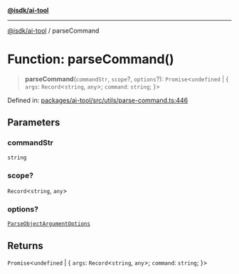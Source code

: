 [**@isdk/ai-tool**](../README.md)

***

[@isdk/ai-tool](../globals.md) / parseCommand

# Function: parseCommand()

> **parseCommand**(`commandStr`, `scope`?, `options`?): `Promise`\<`undefined` \| \{ `args`: `Record`\<`string`, `any`\>; `command`: `string`; \}\>

Defined in: [packages/ai-tool/src/utils/parse-command.ts:446](https://github.com/isdk/ai-tool.js/blob/077730e62e6c723611b64a587e36b69766741af4/src/utils/parse-command.ts#L446)

## Parameters

### commandStr

`string`

### scope?

`Record`\<`string`, `any`\>

### options?

[`ParseObjectArgumentOptions`](../interfaces/ParseObjectArgumentOptions.md)

## Returns

`Promise`\<`undefined` \| \{ `args`: `Record`\<`string`, `any`\>; `command`: `string`; \}\>
